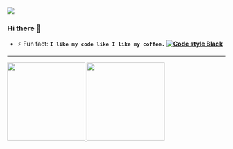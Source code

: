 <a href="https://github.com/danpercic86">
  <img src="https://komarev.com/ghpvc/?username=danpercic86" />
</a>

### Hi there 👋
<!-- 
- 🔭 I’m currently working on ...
- 🌱 I’m currently learning ...
- 👯 I’m looking to collaborate on ...
- 🤔 I’m looking for help with ...
- 💬 Ask me about ...
- 📫 How to reach me: ...
- 😄 Pronouns: ... -->
- ⚡ Fun fact: <b>```I like my code like I like my coffee.```<b> <a href="https://github.com/psf/black">
    <img src="https://img.shields.io/badge/code%20style-black-000000.svg" 
    alt="Code style Black">
</a>

***

<div>
<a href="https://github.com/danpercic86">
  <img src="https://github-readme-stats.vercel.app/api?username=danpercic86&show_icons=true&hide_border=true&include_all_commits=true&count_private=true" height="180" />
</a>

<a href="https://github.com/danpercic86">
  <img src="https://github-readme-stats.vercel.app/api/top-langs/?username=danpercic86&layout=compact&langs_count=5" height="180" />
</a>
</div>
